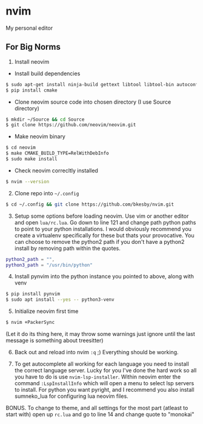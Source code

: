 # nvim
My personal editor

## For Big Norms

1. Install neovim

- Install build dependencies

```bash
$ sudo apt-get install ninja-build gettext libtool libtool-bin autoconf automake cmake g++ pkg-config unzip curl doxygen
$ pip install cmake
```

- Clone neovim source code into chosen directory (I use Source directory)

```bash
$ mkdir ~/Source && cd Source
$ git clone https://github.com/neovim/neovim.git
```

- Make neovim binary

```bash
$ cd neovim
$ make CMAKE_BUILD_TYPE=RelWithDebInfo
$ sudo make install
```

- Check neovim correcltly installed

```bash
$ nvim --version
```

2. Clone repo into  `~/.config`

```bash
$ cd ~/.config && git clone https://github.com/bkesby/nvim.git
```

3. Setup some options before loading neovim. Use vim or another editor and open `lua/rc.lua`. Go down to line 121 and change path python paths
to point to your python installations. I would obviously recommend you create a virtualenv specifically for these but thats your provocative.
You can choose to remove the python2 path if you don't have a python2 install by removing path within the quotes.

```lua
python2_path = "",
python3_path = "/usr/bin/python"
```

4. Install pynvim into the python instance you pointed to above, along with venv

```bash
$ pip install pynvim
$ sudo apt install --yes -- python3-venv
```

5. Initialize neovim first time

```bash
$ nvim +PackerSync
```

(Let it do its thing here, it may throw some warnings just ignore until the last message is something about treesitter)

6. Back out and reload into nvim `:q` ;) Everything should be working.

7. To get autocomplete all working for each language you need to install the correct language server. Lucky for you I've done the hard work
so all you have to do is use `nvim-lsp-installer`. Within neovim enter the command `:LspInstallInfo` which will open a menu to select lsp servers
to install. For python you want pyright, and I recommend you also install sumneko_lua for configuring lua neovim files.

BONUS. To change to theme, and all settings for the most part (atleast to start with) open up `rc.lua` and go to line 14 and change quote
to "monokai"
